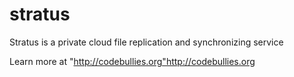 stratus
=======

Stratus is a private cloud file replication and synchronizing service

Learn more at "http://codebullies.org"http://codebullies.org

